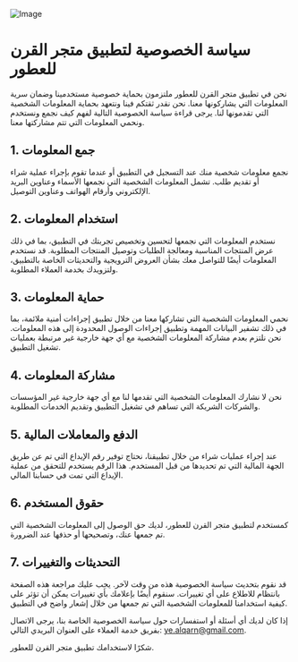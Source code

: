 ![Image](logo.png)
# سياسة الخصوصية لتطبيق متجر القرن للعطور

نحن في تطبيق متجر القرن للعطور ملتزمون بحماية خصوصية مستخدمينا وضمان سرية المعلومات التي يشاركونها معنا. نحن نقدر ثقتكم فينا ونتعهد بحماية المعلومات الشخصية التي تقدمونها لنا. يرجى قراءة سياسة الخصوصية التالية لفهم كيف نجمع ونستخدم ونحمي المعلومات التي تتم مشاركتها معنا.

## 1. جمع المعلومات

نجمع معلومات شخصية منك عند التسجيل في التطبيق أو عندما تقوم بإجراء عملية شراء أو تقديم طلب. تشمل المعلومات الشخصية التي نجمعها الأسماء وعناوين البريد الإلكتروني وأرقام الهواتف وعناوين التوصيل.

## 2. استخدام المعلومات

نستخدم المعلومات التي نجمعها لتحسين وتخصيص تجربتك في التطبيق، بما في ذلك عرض المنتجات المناسبة ومعالجة الطلبات وتوصيل المنتجات المطلوبة. قد نستخدم المعلومات أيضًا للتواصل معك بشأن العروض الترويجية والتحديثات الخاصة بالتطبيق، ولتزويدك بخدمة العملاء المطلوبة.

## 3. حماية المعلومات

نحمي المعلومات الشخصية التي تشاركها معنا من خلال تطبيق إجراءات أمنية ملائمة، بما في ذلك تشفير البيانات المهمة وتطبيق إجراءات الوصول المحدودة إلى هذه المعلومات. نحن نلتزم بعدم مشاركة المعلومات الشخصية مع أي جهة خارجية غير مرتبطة بعمليات تشغيل التطبيق.

## 4. مشاركة المعلومات

نحن لا نشارك المعلومات الشخصية التي تقدمها لنا مع أي جهة خارجية غير المؤسسات والشركات الشريكة التي تساهم في تشغيل التطبيق وتقديم الخدمات المطلوبة.

## 5. الدفع والمعاملات المالية

عند إجراء عمليات شراء من خلال تطبيقنا، نحتاج توفير رقم الإيداع التي تم عن طريق الجهة المالية التي تم تحديدها من قبل المستخدم. هذا الرقم يستخدم للتحقق من عملية الإيداع التي تمت في حسابنا المالي.

## 6. حقوق المستخدم

كمستخدم لتطبيق متجر القرن للعطور، لديك حق الوصول إلى المعلومات الشخصية التي تم جمعها عنك، وتصحيحها أو حذفها عند الضرورة.

## 7. التحديثات والتغييرات

قد نقوم بتحديث سياسة الخصوصية هذه من وقت لآخر. يجب عليك مراجعة هذه الصفحة بانتظام للاطلاع على أي تغييرات. سنقوم أيضًا بإعلامك بأي تغييرات يمكن أن تؤثر على كيفية استخدامنا للمعلومات الشخصية التي تم جمعها من خلال إشعار واضح في التطبيق.

إذا كان لديك أي أسئلة أو استفسارات حول سياسة الخصوصية الخاصة بنا، يرجى الاتصال بفريق خدمة العملاء على العنوان البريدي التالي: ye.alqarn@gmail.com.

شكرًا لاستخدامك تطبيق متجر القرن للعطور.
